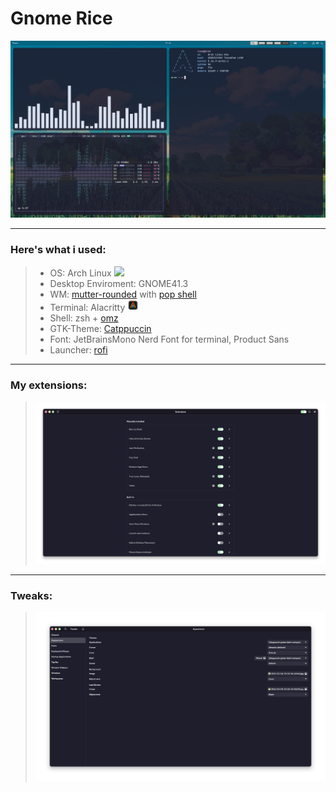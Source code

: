 # Gnome Rice

![plot](https://raw.githubusercontent.com/LucaErr/MyGnomeRice/main/pictures/with%20pop.png?token=GHSAT0AAAAAABRTSBWAEU6JGCOFFV3RYL2GYQNJOZA)

---
### Here's what i used:
>- OS: Arch Linux ![](https://i.imgur.com/kG788YU.png)
>- Desktop Enviroment: GNOME41.3
>- WM: [mutter-rounded](https://github.com/yilozt/mutter-rounded) with [pop shell](https://github.com/pop-os/shell)
>- Terminal: Alacritty ![](https://raw.githubusercontent.com/LucaErr/MyGnomeRice/main/pictures/ala.png?token=GHSAT0AAAAAABRTSBWAMMIRCHPS5Q7FG4GYYQNJNDQ)
>- Shell: zsh + [omz](https://ohmyz.sh/)
>- GTK-Theme: [Catppuccin](https://github.com/catppuccin/gtk)
>- Font: JetBrainsMono Nerd Font for terminal, Product Sans
>- Launcher: [rofi](https://github.com/adi1090x/rofi)
---
### My extensions:

> ![plot](https://raw.githubusercontent.com/LucaErr/MyGnomeRice/main/pictures/extension.png?token=GHSAT0AAAAAABRTSBWBG5SEBVFONCZ2KEGKYQNJNYA)
---
### Tweaks:
> ![plot](https://raw.githubusercontent.com/LucaErr/MyGnomeRice/main/pictures/tweaks.png?token=GHSAT0AAAAAABRTSBWBFYN6XHPFJBB27QA6YQNJOJA)